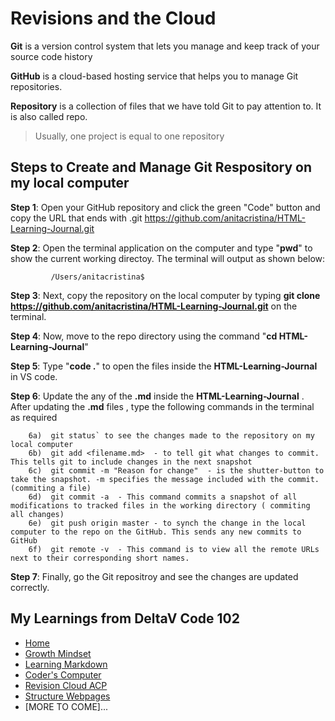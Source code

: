# Revisions and the Cloud

**Git** is a version control system that lets you manage and keep track of your source code history

**GitHub** is a cloud-based hosting service that helps you to manage Git repositories.

**Repository** is a collection of files that we have told Git to pay attention to. It is also called repo.
> Usually, one project is equal to one repository

## Steps to Create and Manage Git Respository on my local computer
 
  **Step 1**: Open your GitHub repository and click the green "Code" button and copy the URL that ends with .git
             https://github.com/anitacristina/HTML-Learning-Journal.git
           
 **Step 2**:  Open the terminal application on the computer and type "**pwd**" to show the current working directoy. The terminal will output as shown below:
 
             /Users/anitacristina$
            
 **Step 3**:  Next, copy the repository on the local computer by typing **git clone https://github.com/anitacristina/HTML-Learning-Journal.git** on the terminal.
 
 **Step 4**:  Now, move to the repo directory using the command "**cd HTML-Learning-Journal**"
 
 **Step 5**:  Type "**code .**" to open the files inside the **HTML-Learning-Journal** in VS code. 
 
 **Step 6**:  Update the any of the **.md** inside the **HTML-Learning-Journal** . After updating the **.md** files , type the following commands in the terminal as required
 
        6a)  git status` to see the changes made to the repository on my local computer
        6b)  git add <filename.md>  - to tell git what changes to commit. This tells git to include changes in the next snapshot
        6c)  git commit -m "Reason for change"  - is the shutter-button to take the snapshot. -m specifies the message included with the commit. (commiting a file)
        6d)  git commit -a  - This command commits a snapshot of all modifications to tracked files in the working directory ( commiting all changes)
        6e)  git push origin master - to synch the change in the local computer to the repo on the GitHub. This sends any new commits to GitHub
        6f)  git remote -v  - This command is to view all the remote URLs next to their corresponding short names.
        
        
 **Step 7**:  Finally, go the Git repositroy and see the changes are updated correctly.
 
## My Learnings from DeltaV Code 102
- [Home](README.md)
- [Growth Mindset](GROWTH_MINDSET.md)
- [Learning Markdown](LEARNING_MARKDOWN.md)
- [Coder's Computer](CODERS_COMPUTER.md)
- [Revision Cloud ACP](REVISION_CLOUD.md)
- [Structure Webpages](STRUCTURE_WEBPAGES.md)
- [MORE TO COME]...


  
